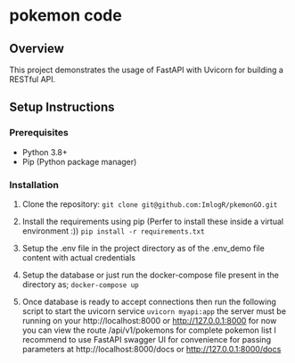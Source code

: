 # pokemon code 

## Overview

This project demonstrates the usage of FastAPI with Uvicorn for building a RESTful API.

## Setup Instructions

### Prerequisites

- Python 3.8+
- Pip (Python package manager)

### Installation

1. Clone the repository:
   `git clone git@github.com:ImlogR/pkemonGO.git`

2. Install the requirements using pip (Perfer to install these inside a virtual environment :))
    `pip install -r requirements.txt`

3. Setup the .env file in the project directory as of the .env_demo file content with actual credentials

4. Setup the database or just run the docker-compose file present in the directory as;
    `docker-compose up`

5. Once database is ready to accept connections then run the following script to start the uvicorn service
    `uvicorn myapi:app`
    the server must be running on your http://localhost:8000 or http://127.0.0.1:8000 for now
    you can view the route /api/v1/pokemons for complete pokemon list
    I recommend to use FastAPI swagger UI for convenience for passing parameters at http://localhost:8000/docs or http://127.0.0.1:8000/docs
